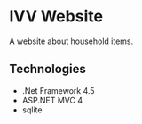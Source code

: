 # IVV Website

A website about household items.

## Technologies

- .Net Framework 4.5
- ASP.NET MVC 4
- sqlite


